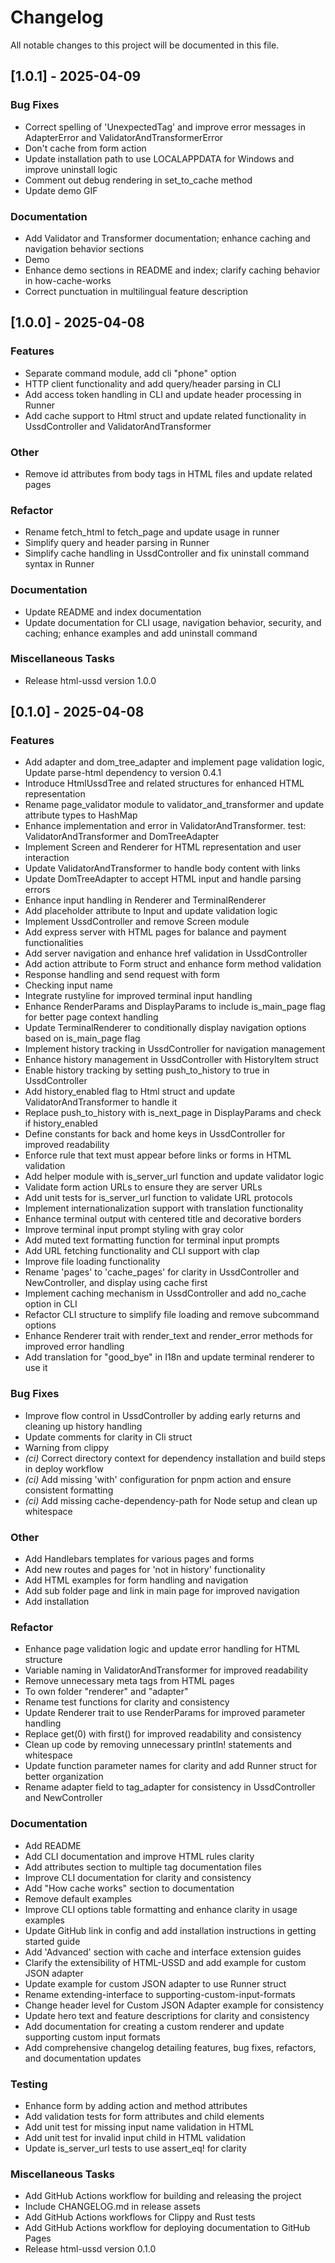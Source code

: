 # Changelog

All notable changes to this project will be documented in this file.

## [1.0.1] - 2025-04-09

### Bug Fixes

- Correct spelling of 'UnexpectedTag' and improve error messages in AdapterError and ValidatorAndTransformerError
- Don't cache from form action
- Update installation path to use LOCALAPPDATA for Windows and improve uninstall logic
- Comment out debug rendering in set_to_cache method
- Update demo GIF

### Documentation

- Add Validator and Transformer documentation; enhance caching and navigation behavior sections
- Demo
- Enhance demo sections in README and index; clarify caching behavior in how-cache-works
- Correct punctuation in multilingual feature description

## [1.0.0] - 2025-04-08

### Features

- Separate command module, add cli "phone" option
- HTTP client functionality and add query/header parsing in CLI
- Add access token handling in CLI and update header processing in Runner
- Add cache support to Html struct and update related functionality in UssdController and ValidatorAndTransformer

### Other

- Remove id attributes from body tags in HTML files and update related pages

### Refactor

- Rename fetch_html to fetch_page and update usage in runner
- Simplify query and header parsing in Runner
- Simplify cache handling in UssdController and fix uninstall command syntax in Runner

### Documentation

- Update README and index documentation
- Update documentation for CLI usage, navigation behavior, security, and caching; enhance examples and add uninstall command

### Miscellaneous Tasks

- Release html-ussd version 1.0.0

## [0.1.0] - 2025-04-08

### Features

- Add adapter and dom_tree_adapter and implement page validation logic, Update parse-html dependency to version 0.4.1
- Introduce HtmlUssdTree and related structures for enhanced HTML representation
- Rename page_validator module to validator_and_transformer and update attribute types to HashMap
- Enhance implementation and error in ValidatorAndTransformer. test: ValidatorAndTransformer and DomTreeAdapter
- Implement Screen and Renderer for HTML representation and user interaction
- Update ValidatorAndTransformer to handle body content with links
- Update DomTreeAdapter to accept HTML input and handle parsing errors
- Enhance input handling in Renderer and TerminalRenderer
- Add placeholder attribute to Input and update validation logic
- Implement UssdController and remove Screen module
- Add express server with HTML pages for balance and payment functionalities
- Add server navigation and enhance href validation in UssdController
- Add action attribute to Form struct and enhance form method validation
- Response handling and send request with form
- Checking input name
- Integrate rustyline for improved terminal input handling
- Enhance RenderParams and DisplayParams to include is_main_page flag for better page context handling
- Update TerminalRenderer to conditionally display navigation options based on is_main_page flag
- Implement history tracking in UssdController for navigation management
- Enhance history management in UssdController with HistoryItem struct
- Enable history tracking by setting push_to_history to true in UssdController
- Add history_enabled flag to Html struct and update ValidatorAndTransformer to handle it
- Replace push_to_history with is_next_page in DisplayParams and check if history_enabled
- Define constants for back and home keys in UssdController for improved readability
- Enforce rule that text must appear before links or forms in HTML validation
- Add helper module with is_server_url function and update validator logic
- Validate form action URLs to ensure they are server URLs
- Add unit tests for is_server_url function to validate URL protocols
- Implement internationalization support with translation functionality
- Enhance terminal output with centered title and decorative borders
- Improve terminal input prompt styling with gray color
- Add muted text formatting function for terminal input prompts
- Add URL fetching functionality and CLI support  with clap
- Improve file loading functionality
- Rename 'pages' to 'cache_pages' for clarity in UssdController and NewController, and display using cache first
- Implement caching mechanism in UssdController and add no_cache option in CLI
- Refactor CLI structure to simplify file loading and remove subcommand options
- Enhance Renderer trait with render_text and render_error methods for improved error handling
- Add translation for "good_bye" in I18n and update terminal renderer to use it

### Bug Fixes

- Improve flow control in UssdController by adding early returns and cleaning up history handling
- Update comments for clarity in Cli struct
- Warning from clippy
- *(ci)* Correct directory context for dependency installation and build steps in deploy workflow
- *(ci)* Add missing 'with' configuration for pnpm action and ensure consistent formatting
- *(ci)* Add missing cache-dependency-path for Node setup and clean up whitespace

### Other

- Add Handlebars templates for various pages and forms
- Add new routes and pages for 'not in history' functionality
- Add HTML examples for form handling and navigation
- Add sub folder page and link in main page for improved navigation
- Add installation

### Refactor

- Enhance page validation logic and update error handling for HTML structure
- Variable naming in ValidatorAndTransformer for improved readability
- Remove unnecessary meta tags from HTML pages
- To own folder "renderer" and "adapter"
- Rename test functions for clarity and consistency
- Update Renderer trait to use RenderParams for improved parameter handling
- Replace get(0) with first() for improved readability and consistency
- Clean up code by removing unnecessary println! statements and whitespace
- Update function parameter names for clarity and add Runner struct for better organization
- Rename adapter field to tag_adapter for consistency in UssdController and NewController

### Documentation

- Add README
- Add CLI documentation and improve HTML rules clarity
- Add attributes section to multiple tag documentation files
- Improve CLI documentation for clarity and consistency
- Add "How cache works" section to documentation
- Remove default examples
- Improve CLI options table formatting and enhance clarity in usage examples
- Update GitHub link in config and add installation instructions in getting started guide
- Add 'Advanced' section with cache and interface extension guides
- Clarify the extensibility of HTML-USSD and add example for custom JSON adapter
- Update example for custom JSON adapter to use Runner struct
- Rename extending-interface to supporting-custom-input-formats
- Change header level for Custom JSON Adapter example for consistency
- Update hero text and feature descriptions for clarity and consistency
- Add documentation for creating a custom renderer and update supporting custom input formats
- Add comprehensive changelog detailing features, bug fixes, refactors, and documentation updates

### Testing

- Enhance form by adding action and method attributes
- Add validation tests for form attributes and child elements
- Add unit test for missing input name validation in HTML
- Add unit test for invalid input child in HTML validation
- Update is_server_url tests to use assert_eq! for clarity

### Miscellaneous Tasks

- Add GitHub Actions workflow for building and releasing the project
- Include CHANGELOG.md in release assets
- Add GitHub Actions workflows for Clippy and Rust tests
- Add GitHub Actions workflow for deploying documentation to GitHub Pages
- Release html-ussd version 0.1.0

<!-- generated by git-cliff -->
